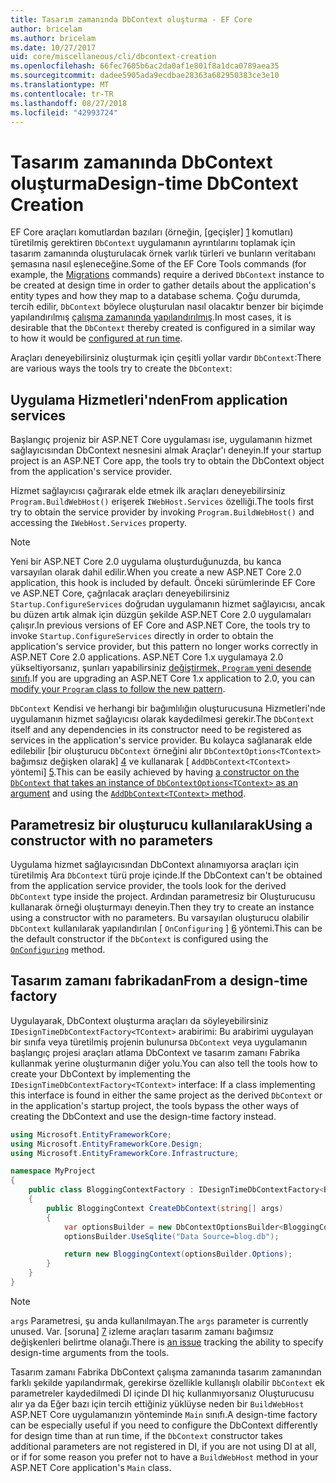 ```yaml
---
title: Tasarım zamanında DbContext oluşturma - EF Core
author: bricelam
ms.author: bricelam
ms.date: 10/27/2017
uid: core/miscellaneous/cli/dbcontext-creation
ms.openlocfilehash: 66fec7605b6ac2da0af1e801f8a1dca0789aea35
ms.sourcegitcommit: dadee5905ada9ecdbae28363a682950383ce3e10
ms.translationtype: MT
ms.contentlocale: tr-TR
ms.lasthandoff: 08/27/2018
ms.locfileid: "42993724"
---
```

<a name="design-time-dbcontext-creation"></a><span data-ttu-id="105c8-102">Tasarım zamanında DbContext oluşturma</span><span class="sxs-lookup"><span data-stu-id="105c8-102">Design-time DbContext Creation</span></span>
==============================
<span data-ttu-id="105c8-103">EF Core araçları komutlardan bazıları (örneğin, [geçişler] [ 1] komutları) türetilmiş gerektiren `DbContext` uygulamanın ayrıntılarını toplamak için tasarım zamanında oluşturulacak örnek varlık türleri ve bunların veritabanı şemasına nasıl eşleneceğine.</span><span class="sxs-lookup"><span data-stu-id="105c8-103">Some of the EF Core Tools commands (for example, the [Migrations][1] commands) require a derived `DbContext` instance to be created at design time in order to gather details about the application's entity types and how they map to a database schema.</span></span> <span data-ttu-id="105c8-104">Çoğu durumda, tercih edilir, `DbContext` böylece oluşturulan nasıl olacaktır benzer bir biçimde yapılandırılmış [çalışma zamanında yapılandırılmış][2].</span><span class="sxs-lookup"><span data-stu-id="105c8-104">In most cases, it is desirable that the `DbContext` thereby created is configured in a similar way to how it would be [configured at run time][2].</span></span>

<span data-ttu-id="105c8-105">Araçları deneyebilirsiniz oluşturmak için çeşitli yollar vardır `DbContext`:</span><span class="sxs-lookup"><span data-stu-id="105c8-105">There are various ways the tools try to create the `DbContext`:</span></span>

<a name="from-application-services"></a><span data-ttu-id="105c8-106">Uygulama Hizmetleri'nden</span><span class="sxs-lookup"><span data-stu-id="105c8-106">From application services</span></span>
-------------------------
<span data-ttu-id="105c8-107">Başlangıç projeniz bir ASP.NET Core uygulaması ise, uygulamanın hizmet sağlayıcısından DbContext nesnesini almak Araçlar'ı deneyin.</span><span class="sxs-lookup"><span data-stu-id="105c8-107">If your startup project is an ASP.NET Core app, the tools try to obtain the DbContext object from the application's service provider.</span></span>

<span data-ttu-id="105c8-108">Hizmet sağlayıcısı çağırarak elde etmek ilk araçları deneyebilirsiniz `Program.BuildWebHost()` erişerek `IWebHost.Services` özelliği.</span><span class="sxs-lookup"><span data-stu-id="105c8-108">The tools first try to obtain the service provider by invoking `Program.BuildWebHost()` and accessing the `IWebHost.Services` property.</span></span>

> [!NOTE]
> <span data-ttu-id="105c8-109">Yeni bir ASP.NET Core 2.0 uygulama oluşturduğunuzda, bu kanca varsayılan olarak dahil edilir.</span><span class="sxs-lookup"><span data-stu-id="105c8-109">When you create a new ASP.NET Core 2.0 application, this hook is included by default.</span></span> <span data-ttu-id="105c8-110">Önceki sürümlerinde EF Core ve ASP.NET Core, çağrılacak araçları deneyebilirsiniz `Startup.ConfigureServices` doğrudan uygulamanın hizmet sağlayıcısı, ancak bu düzen artık almak için düzgün şekilde ASP.NET Core 2.0 uygulamaları çalışır.</span><span class="sxs-lookup"><span data-stu-id="105c8-110">In previous versions of EF Core and ASP.NET Core, the tools try to invoke `Startup.ConfigureServices` directly in order to obtain the application's service provider, but this pattern no longer works correctly in ASP.NET Core 2.0 applications.</span></span> <span data-ttu-id="105c8-111">ASP.NET Core 1.x uygulamaya 2.0 yükseltiyorsanız, şunları yapabilirsiniz [değiştirmek, `Program` yeni desende sınıfı][3].</span><span class="sxs-lookup"><span data-stu-id="105c8-111">If you are upgrading an ASP.NET Core 1.x application to 2.0, you can [modify your `Program` class to follow the new pattern][3].</span></span>

<span data-ttu-id="105c8-112">`DbContext` Kendisi ve herhangi bir bağımlılığın oluşturucusuna Hizmetleri'nde uygulamanın hizmet sağlayıcısı olarak kaydedilmesi gerekir.</span><span class="sxs-lookup"><span data-stu-id="105c8-112">The `DbContext` itself and any dependencies in its constructor need to be registered as services in the application's service provider.</span></span> <span data-ttu-id="105c8-113">Bu kolayca sağlanarak elde edilebilir [bir oluşturucu `DbContext` örneğini alır `DbContextOptions<TContext>` bağımsız değişken olarak] [ 4] ve kullanarak [ `AddDbContext<TContext>` yöntemi] [5].</span><span class="sxs-lookup"><span data-stu-id="105c8-113">This can be easily achieved by having [a constructor on the `DbContext` that takes an instance of `DbContextOptions<TContext>` as an argument][4] and using the [`AddDbContext<TContext>` method][5].</span></span>

<a name="using-a-constructor-with-no-parameters"></a><span data-ttu-id="105c8-114">Parametresiz bir oluşturucu kullanılarak</span><span class="sxs-lookup"><span data-stu-id="105c8-114">Using a constructor with no parameters</span></span>
--------------------------------------
<span data-ttu-id="105c8-115">Uygulama hizmet sağlayıcısından DbContext alınamıyorsa araçları için türetilmiş Ara `DbContext` türü proje içinde.</span><span class="sxs-lookup"><span data-stu-id="105c8-115">If the DbContext can't be obtained from the application service provider, the tools look for the derived `DbContext` type inside the project.</span></span> <span data-ttu-id="105c8-116">Ardından parametresiz bir Oluşturucusu kullanarak örneği oluşturmayı deneyin.</span><span class="sxs-lookup"><span data-stu-id="105c8-116">Then they try to create an instance using a constructor with no parameters.</span></span> <span data-ttu-id="105c8-117">Bu varsayılan oluşturucu olabilir `DbContext` kullanılarak yapılandırılan [ `OnConfiguring` ] [ 6] yöntemi.</span><span class="sxs-lookup"><span data-stu-id="105c8-117">This can be the default constructor if the `DbContext` is configured using the [`OnConfiguring`][6] method.</span></span>

<a name="from-a-design-time-factory"></a><span data-ttu-id="105c8-118">Tasarım zamanı fabrikadan</span><span class="sxs-lookup"><span data-stu-id="105c8-118">From a design-time factory</span></span>
--------------------------
<span data-ttu-id="105c8-119">Uygulayarak, DbContext oluşturma araçları da söyleyebilirsiniz `IDesignTimeDbContextFactory<TContext>` arabirimi: Bu arabirimi uygulayan bir sınıfa veya türetilmiş projenin bulunursa `DbContext` veya uygulamanın başlangıç projesi araçları atlama DbContext ve tasarım zamanı Fabrika kullanmak yerine oluşturmanın diğer yolu.</span><span class="sxs-lookup"><span data-stu-id="105c8-119">You can also tell the tools how to create your DbContext by implementing the `IDesignTimeDbContextFactory<TContext>` interface: If a class implementing this interface is found in either the same project as the derived `DbContext` or in the application's startup project, the tools bypass the other ways of creating the DbContext and use the design-time factory instead.</span></span>

``` csharp
using Microsoft.EntityFrameworkCore;
using Microsoft.EntityFrameworkCore.Design;
using Microsoft.EntityFrameworkCore.Infrastructure;

namespace MyProject
{
    public class BloggingContextFactory : IDesignTimeDbContextFactory<BloggingContext>
    {
        public BloggingContext CreateDbContext(string[] args)
        {
            var optionsBuilder = new DbContextOptionsBuilder<BloggingContext>();
            optionsBuilder.UseSqlite("Data Source=blog.db");

            return new BloggingContext(optionsBuilder.Options);
        }
    }
}
```

> [!NOTE]
> <span data-ttu-id="105c8-120">`args` Parametresi, şu anda kullanılmayan.</span><span class="sxs-lookup"><span data-stu-id="105c8-120">The `args` parameter is currently unused.</span></span> <span data-ttu-id="105c8-121">Var. [soruna] [ 7] izleme araçları tasarım zamanı bağımsız değişkenleri belirtme olanağı.</span><span class="sxs-lookup"><span data-stu-id="105c8-121">There is [an issue][7] tracking the ability to specify design-time arguments from the tools.</span></span>

<span data-ttu-id="105c8-122">Tasarım zamanı Fabrika DbContext çalışma zamanında tasarım zamanından farklı şekilde yapılandırmak, gerekirse özellikle kullanışlı olabilir `DbContext` ek parametreler kaydedilmedi DI içinde DI hiç kullanmıyorsanız Oluşturucusu alır ya da Eğer bazı için tercih ettiğiniz yüklüyse neden bir `BuildWebHost` ASP.NET Core uygulamanızın yönteminde `Main` sınıfı.</span><span class="sxs-lookup"><span data-stu-id="105c8-122">A design-time factory can be especially useful if you need to configure the DbContext differently for design time than at run time, if the `DbContext` constructor takes additional parameters are not registered in DI, if you are not using DI at all, or if for some reason you prefer not to have a `BuildWebHost` method in your ASP.NET Core application's `Main` class.</span></span>

  [1]: xref:core/managing-schemas/migrations/index
  [2]: xref:core/miscellaneous/configuring-dbcontext
  [3]: https://docs.microsoft.com/aspnet/core/migration/1x-to-2x/#update-main-method-in-programcs
  [4]: xref:core/miscellaneous/configuring-dbcontext#constructor-argument
  [5]: xref:core/miscellaneous/configuring-dbcontext#using-dbcontext-with-dependency-injection
  [6]: xref:core/miscellaneous/configuring-dbcontext#onconfiguring
  [7]: https://github.com/aspnet/EntityFrameworkCore/issues/8332

